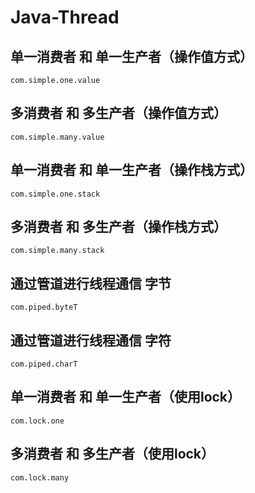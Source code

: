 # Java-Thread
## 单一消费者 和 单一生产者（操作值方式）<br />
	com.simple.one.value
## 多消费者 和 多生产者（操作值方式）<br />	
	com.simple.many.value
## 单一消费者 和 单一生产者（操作栈方式）<br />
	com.simple.one.stack
## 多消费者 和 多生产者（操作栈方式）<br />
	com.simple.many.stack
## 通过管道进行线程通信 字节<br />
	com.piped.byteT
## 通过管道进行线程通信 字符<br />
	com.piped.charT
## 单一消费者 和 单一生产者（使用lock）<br />
	com.lock.one
## 多消费者 和 多生产者（使用lock）<br />	
	com.lock.many
